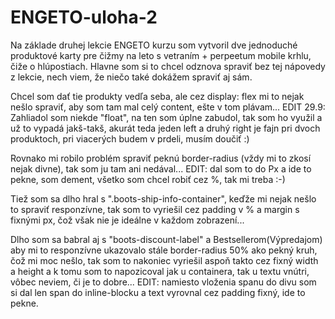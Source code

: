 # ENGETO-uloha-2

Na základe druhej lekcie ENGETO kurzu som vytvoril dve jednoduché produktové karty pre čižmy na leto s vetraním + perpeetum mobile krhlu, čiže o hlúpostiach. Hlavne som si to chcel odznova spraviť bez tej nápovedy z lekcie, nech viem, že niečo také dokážem spraviť aj sám. 

Chcel som dať tie produkty vedľa seba, ale cez display: flex mi to nejak nešlo spraviť, aby som tam mal celý content, ešte v tom plávam... EDIT 29.9: Zahliadol som niekde "float", na ten som úplne zabudol, tak som ho využil a už to vypadá jakš-takš, akurát teda jeden left a druhý right je fajn pri dvoch produktoch, pri viacerých budem v prdeli, musím doučiť :)

Rovnako mi robilo problém spraviť peknú border-radius (vždy mi to zkosí nejak divne), tak som ju tam ani nedával... EDIT: dal som to do Px a ide to pekne, som dement, všetko som chcel robiť cez %, tak mi treba :-)

Tiež som sa dlho hral s ".boots-ship-info-container", keďže mi nejak nešlo to spraviť responzívne, tak som to vyriešil cez padding v % a margin s fixnými px, čož však nie je ideálne v každom zobrazení...

Dlho som sa babral aj s "boots-discount-label" a Bestsellerom(Výpredajom) aby mi to responzívne ukazovalo stále border-radius 50% ako pekný kruh, čož mi moc nešlo, tak som to nakoniec vyriešil aspoň takto cez fixný width a height a k tomu som to napozicoval jak u containera, tak u textu vnútri, vôbec neviem, či je to dobre... EDIT: namiesto vloženia spanu do divu som si dal len span do inline-blocku a text vyrovnal cez padding fixný, ide to pekne.
